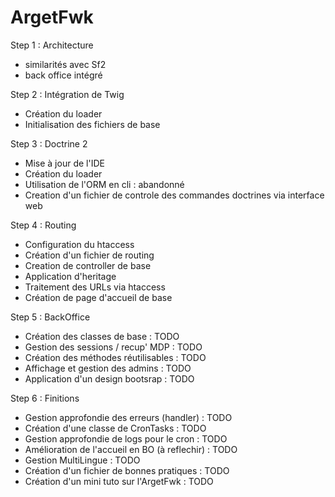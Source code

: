 ArgetFwk
========

Step 1 : Architecture
- similarités avec Sf2
- back office intégré

Step 2 : Intégration de Twig
- Création du loader
- Initialisation des fichiers de base

Step 3 : Doctrine 2
- Mise à jour de l'IDE
- Création du loader
- Utilisation de l'ORM en cli : abandonné
- Creation d'un fichier de controle des commandes doctrines via interface web

Step 4 : Routing
- Configuration du htaccess
- Création d'un fichier de routing
- Creation de controller de base
- Application d'heritage
- Traitement des URLs via htaccess
- Création de page d'accueil de base

Step 5 : BackOffice
- Création des classes de base                  : TODO
- Gestion des sessions / recup' MDP             : TODO
- Création des méthodes réutilisables           : TODO
- Affichage et gestion des admins               : TODO
- Application d'un design bootsrap              : TODO

Step 6 : Finitions
- Gestion approfondie des erreurs (handler)     : TODO
- Création d'une classe de CronTasks            : TODO
- Gestion approfondie de logs pour le cron      : TODO
- Amélioration de l'accueil en BO (à reflechir) : TODO
- Gestion MultiLingue                           : TODO
- Création d'un fichier de bonnes pratiques     : TODO
- Création d'un mini tuto sur l'ArgetFwk        : TODO

